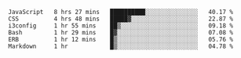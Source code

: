 
<!--START_SECTION:waka-->

```text
JavaScript   8 hrs 27 mins   ██████████░░░░░░░░░░░░░░░   40.17 %
CSS          4 hrs 48 mins   █████▓░░░░░░░░░░░░░░░░░░░   22.87 %
i3config     1 hr 55 mins    ██▒░░░░░░░░░░░░░░░░░░░░░░   09.18 %
Bash         1 hr 29 mins    █▓░░░░░░░░░░░░░░░░░░░░░░░   07.08 %
ERB          1 hr 12 mins    █▒░░░░░░░░░░░░░░░░░░░░░░░   05.76 %
Markdown     1 hr            █▒░░░░░░░░░░░░░░░░░░░░░░░   04.78 %
```

<!--END_SECTION:waka-->

<!--unk0e-ctrlmd-blitzh-->
